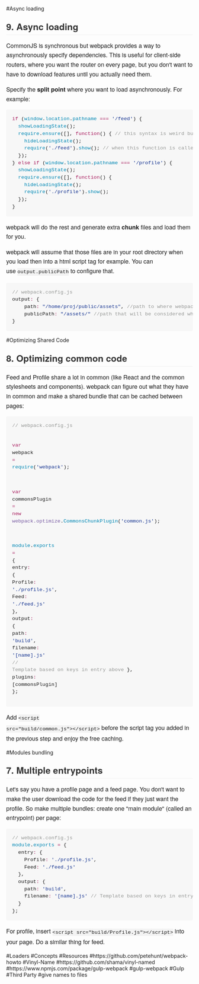 #Async loading
<h2 style="box-sizing: border-box; margin-top: 1em; margin-bottom: 16px; line-height: 1.225; font-size: 1.75em; position: relative; padding-bottom: 0.3em; border-bottom-width: 1px; border-bottom-style: solid; border-bottom-color: rgb(238, 238, 238); color: rgb(51, 51, 51); font-family: 'Helvetica Neue', Helvetica, 'Segoe UI', Arial, freesans, sans-serif;">9. Async loading</h2><p style="box-sizing: border-box; margin-bottom: 16px; font-family: 'Helvetica Neue', Helvetica, 'Segoe UI', Arial, freesans, sans-serif; font-size: 16px; line-height: 25.6000003814697px;">CommonJS is synchronous but webpack provides a way to asynchronously specify dependencies. This is useful for client-side routers, where you want the router on every page, but you don't want to have to download features until you actually need them.</p><p style="box-sizing: border-box; margin-bottom: 16px; font-family: 'Helvetica Neue', Helvetica, 'Segoe UI', Arial, freesans, sans-serif; font-size: 16px; line-height: 25.6000003814697px;">Specify the&nbsp;<strong style="box-sizing: border-box;">split point</strong>&nbsp;where you want to load asynchronously. For example:</p><div class="highlight highlight-js" style="box-sizing: border-box; margin-bottom: 16px; font-family: 'Helvetica Neue', Helvetica, 'Segoe UI', Arial, freesans, sans-serif; font-size: 16px; line-height: 25.6000003814697px;"><pre style="box-sizing: border-box; overflow: auto; font-family: Consolas, 'Liberation Mono', Menlo, Courier, monospace; font-size: 13.6000003814697px; margin-bottom: 0px; font-stretch: normal; line-height: 1.45; padding: 16px; border-radius: 3px; word-wrap: normal; word-break: normal; background-color: rgb(247, 247, 247);"><span class="pl-k" style="box-sizing: border-box; color: rgb(167, 29, 93);">if</span> (<span class="pl-c1" style="box-sizing: border-box; color: rgb(0, 134, 179);">window</span>.<span class="pl-c1" style="box-sizing: border-box; color: rgb(0, 134, 179);">location</span>.<span class="pl-c1" style="box-sizing: border-box; color: rgb(0, 134, 179);">pathname</span> <span class="pl-k" style="box-sizing: border-box; color: rgb(167, 29, 93);">===</span> <span class="pl-s" style="box-sizing: border-box; color: rgb(24, 54, 145);"><span class="pl-pds" style="box-sizing: border-box;">'</span>/feed<span class="pl-pds" style="box-sizing: border-box;">'</span></span>) {
  <span class="pl-c1" style="box-sizing: border-box; color: rgb(0, 134, 179);">showLoadingState</span>();
  <span class="pl-c1" style="box-sizing: border-box; color: rgb(0, 134, 179);">require</span>.<span class="pl-c1" style="box-sizing: border-box; color: rgb(0, 134, 179);">ensure</span>([], <span class="pl-k" style="box-sizing: border-box; color: rgb(167, 29, 93);">function</span>() { <span class="pl-c" style="box-sizing: border-box; color: rgb(150, 152, 150);">// this syntax is weird but it works</span>
    <span class="pl-c1" style="box-sizing: border-box; color: rgb(0, 134, 179);">hideLoadingState</span>();
    <span class="pl-c1" style="box-sizing: border-box; color: rgb(0, 134, 179);">require</span>(<span class="pl-s" style="box-sizing: border-box; color: rgb(24, 54, 145);"><span class="pl-pds" style="box-sizing: border-box;">'</span>./feed<span class="pl-pds" style="box-sizing: border-box;">'</span></span>).<span class="pl-c1" style="box-sizing: border-box; color: rgb(0, 134, 179);">show</span>(); <span class="pl-c" style="box-sizing: border-box; color: rgb(150, 152, 150);">// when this function is called, the module is guaranteed to be synchronously available.</span>
  });
} <span class="pl-k" style="box-sizing: border-box; color: rgb(167, 29, 93);">else</span> <span class="pl-k" style="box-sizing: border-box; color: rgb(167, 29, 93);">if</span> (<span class="pl-c1" style="box-sizing: border-box; color: rgb(0, 134, 179);">window</span>.<span class="pl-c1" style="box-sizing: border-box; color: rgb(0, 134, 179);">location</span>.<span class="pl-c1" style="box-sizing: border-box; color: rgb(0, 134, 179);">pathname</span> <span class="pl-k" style="box-sizing: border-box; color: rgb(167, 29, 93);">===</span> <span class="pl-s" style="box-sizing: border-box; color: rgb(24, 54, 145);"><span class="pl-pds" style="box-sizing: border-box;">'</span>/profile<span class="pl-pds" style="box-sizing: border-box;">'</span></span>) {
  <span class="pl-c1" style="box-sizing: border-box; color: rgb(0, 134, 179);">showLoadingState</span>();
  <span class="pl-c1" style="box-sizing: border-box; color: rgb(0, 134, 179);">require</span>.<span class="pl-c1" style="box-sizing: border-box; color: rgb(0, 134, 179);">ensure</span>([], <span class="pl-k" style="box-sizing: border-box; color: rgb(167, 29, 93);">function</span>() {
    <span class="pl-c1" style="box-sizing: border-box; color: rgb(0, 134, 179);">hideLoadingState</span>();
    <span class="pl-c1" style="box-sizing: border-box; color: rgb(0, 134, 179);">require</span>(<span class="pl-s" style="box-sizing: border-box; color: rgb(24, 54, 145);"><span class="pl-pds" style="box-sizing: border-box;">'</span>./profile<span class="pl-pds" style="box-sizing: border-box;">'</span></span>).<span class="pl-c1" style="box-sizing: border-box; color: rgb(0, 134, 179);">show</span>();
  });
}</pre></div><p style="box-sizing: border-box; margin-bottom: 16px; font-family: 'Helvetica Neue', Helvetica, 'Segoe UI', Arial, freesans, sans-serif; font-size: 16px; line-height: 25.6000003814697px;">webpack will do the rest and generate extra&nbsp;<strong style="box-sizing: border-box;">chunk</strong>&nbsp;files and load them for you.</p><p style="box-sizing: border-box; margin-bottom: 16px; font-family: 'Helvetica Neue', Helvetica, 'Segoe UI', Arial, freesans, sans-serif; font-size: 16px; line-height: 25.6000003814697px;">webpack will assume that those files are in your root directory when you load then into a html script tag for example. You can use&nbsp;<code style="box-sizing: border-box; font-family: Consolas, 'Liberation Mono', Menlo, Courier, monospace; font-size: 13.6000003814697px; padding: 0.2em 0px; margin: 0px; background-color: rgba(0, 0, 0, 0.0392157);">output.publicPath</code>&nbsp;to configure that.</p><div class="highlight highlight-js" style="box-sizing: border-box; margin-bottom: 16px; font-family: 'Helvetica Neue', Helvetica, 'Segoe UI', Arial, freesans, sans-serif; font-size: 16px; line-height: 25.6000003814697px;"><pre style="box-sizing: border-box; overflow: auto; font-family: Consolas, 'Liberation Mono', Menlo, Courier, monospace; font-size: 13.6000003814697px; margin-bottom: 0px; font-stretch: normal; line-height: 1.45; padding: 16px; border-radius: 3px; word-wrap: normal; word-break: normal; background-color: rgb(247, 247, 247);"><span class="pl-c" style="box-sizing: border-box; color: rgb(150, 152, 150);">// webpack.config.js</span>
output<span class="pl-k" style="box-sizing: border-box; color: rgb(167, 29, 93);">:</span> {
    path<span class="pl-k" style="box-sizing: border-box; color: rgb(167, 29, 93);">:</span> <span class="pl-s" style="box-sizing: border-box; color: rgb(24, 54, 145);"><span class="pl-pds" style="box-sizing: border-box;">"</span>/home/proj/public/assets<span class="pl-pds" style="box-sizing: border-box;">"</span></span>, <span class="pl-c" style="box-sizing: border-box; color: rgb(150, 152, 150);">//path to where webpack will build your stuff</span>
    publicPath<span class="pl-k" style="box-sizing: border-box; color: rgb(167, 29, 93);">:</span> <span class="pl-s" style="box-sizing: border-box; color: rgb(24, 54, 145);"><span class="pl-pds" style="box-sizing: border-box;">"</span>/assets/<span class="pl-pds" style="box-sizing: border-box;">"</span></span> <span class="pl-c" style="box-sizing: border-box; color: rgb(150, 152, 150);">//path that will be considered when requiring your files</span>
}</pre></div>
#Optimizing Shared Code
<h2 style="box-sizing: border-box; margin-top: 1em; margin-bottom: 16px; line-height: 1.225; font-size: 1.75em; position: relative; padding-bottom: 0.3em; border-bottom-width: 1px; border-bottom-style: solid; border-bottom-color: rgb(238, 238, 238); color: rgb(51, 51, 51); font-family: 'Helvetica Neue', Helvetica, 'Segoe UI', Arial, freesans, sans-serif;">8. Optimizing common code</h2><p style="box-sizing: border-box; margin-bottom: 16px; font-family: 'Helvetica Neue', Helvetica, 'Segoe UI', Arial, freesans, sans-serif; font-size: 16px; line-height: 25.6000003814697px;">Feed and Profile share a lot in common (like React and the common stylesheets and components). webpack can figure out what they have in common and make a shared bundle that can be cached between pages:</p><div class="highlight highlight-js" style="box-sizing: border-box; margin-bottom: 16px; font-family: 'Helvetica Neue', Helvetica, 'Segoe UI', Arial, freesans, sans-serif; font-size: 16px; line-height: 25.6000003814697px;"><pre style="box-sizing: border-box; overflow: auto; font-family: Consolas, 'Liberation Mono', Menlo, Courier, monospace; font-size: 13.6000003814697px; margin-bottom: 0px; font-stretch: normal; line-height: 1.45; padding: 16px; border-radius: 3px; word-wrap: normal; word-break: normal; background-color: rgb(247, 247, 247);"><span class="pl-c" style="box-sizing: border-box; color: rgb(150, 152, 150);">// webpack.config.js</span>

<span class="pl-k" style="box-sizing: border-box; color: rgb(167, 29, 93);">var</span> webpack <span class="pl-k" style="box-sizing: border-box; color: rgb(167, 29, 93);">=</span> <span class="pl-c1" style="box-sizing: border-box; color: rgb(0, 134, 179);">require</span>(<span class="pl-s" style="box-sizing: border-box; color: rgb(24, 54, 145);"><span class="pl-pds" style="box-sizing: border-box;">'</span>webpack<span class="pl-pds" style="box-sizing: border-box;">'</span></span>);

<span class="pl-k" style="box-sizing: border-box; color: rgb(167, 29, 93);">var</span> commonsPlugin <span class="pl-k" style="box-sizing: border-box; color: rgb(167, 29, 93);">=</span>
  <span class="pl-k" style="box-sizing: border-box; color: rgb(167, 29, 93);">new</span> <span class="pl-en" style="box-sizing: border-box; color: rgb(121, 93, 163);">webpack.optimize</span>.<span class="pl-c1" style="box-sizing: border-box; color: rgb(0, 134, 179);">CommonsChunkPlugin</span>(<span class="pl-s" style="box-sizing: border-box; color: rgb(24, 54, 145);"><span class="pl-pds" style="box-sizing: border-box;">'</span>common.js<span class="pl-pds" style="box-sizing: border-box;">'</span></span>);

<span class="pl-c1" style="box-sizing: border-box; color: rgb(0, 134, 179);">module</span>.<span class="pl-c1" style="box-sizing: border-box; color: rgb(0, 134, 179);">exports</span> <span class="pl-k" style="box-sizing: border-box; color: rgb(167, 29, 93);">=</span> {
  entry<span class="pl-k" style="box-sizing: border-box; color: rgb(167, 29, 93);">:</span> {
    Profile<span class="pl-k" style="box-sizing: border-box; color: rgb(167, 29, 93);">:</span> <span class="pl-s" style="box-sizing: border-box; color: rgb(24, 54, 145);"><span class="pl-pds" style="box-sizing: border-box;">'</span>./profile.js<span class="pl-pds" style="box-sizing: border-box;">'</span></span>,
    Feed<span class="pl-k" style="box-sizing: border-box; color: rgb(167, 29, 93);">:</span> <span class="pl-s" style="box-sizing: border-box; color: rgb(24, 54, 145);"><span class="pl-pds" style="box-sizing: border-box;">'</span>./feed.js<span class="pl-pds" style="box-sizing: border-box;">'</span></span>
  },
  output<span class="pl-k" style="box-sizing: border-box; color: rgb(167, 29, 93);">:</span> {
    path<span class="pl-k" style="box-sizing: border-box; color: rgb(167, 29, 93);">:</span> <span class="pl-s" style="box-sizing: border-box; color: rgb(24, 54, 145);"><span class="pl-pds" style="box-sizing: border-box;">'</span>build<span class="pl-pds" style="box-sizing: border-box;">'</span></span>,
    filename<span class="pl-k" style="box-sizing: border-box; color: rgb(167, 29, 93);">:</span> <span class="pl-s" style="box-sizing: border-box; color: rgb(24, 54, 145);"><span class="pl-pds" style="box-sizing: border-box;">'</span>[name].js<span class="pl-pds" style="box-sizing: border-box;">'</span></span> <span class="pl-c" style="box-sizing: border-box; color: rgb(150, 152, 150);">// Template based on keys in entry above</span>
  },
  plugins<span class="pl-k" style="box-sizing: border-box; color: rgb(167, 29, 93);">:</span> [commonsPlugin]
};</pre></div><p style="box-sizing: border-box; margin-bottom: 16px; font-family: 'Helvetica Neue', Helvetica, 'Segoe UI', Arial, freesans, sans-serif; font-size: 16px; line-height: 25.6000003814697px;">Add&nbsp;<code style="box-sizing: border-box; font-family: Consolas, 'Liberation Mono', Menlo, Courier, monospace; font-size: 13.6000003814697px; padding: 0.2em 0px; margin: 0px; background-color: rgba(0, 0, 0, 0.0392157);">&lt;script src="build/common.js"&gt;&lt;/script&gt;</code>&nbsp;before the script tag you added in the previous step and enjoy the free caching.</p>
#Modules bundling
<h2 style="box-sizing: border-box; margin-top: 1em; margin-bottom: 16px; line-height: 1.225; font-size: 1.75em; position: relative; padding-bottom: 0.3em; border-bottom-width: 1px; border-bottom-style: solid; border-bottom-color: rgb(238, 238, 238); color: rgb(51, 51, 51); font-family: 'Helvetica Neue', Helvetica, 'Segoe UI', Arial, freesans, sans-serif;">7. Multiple entrypoints</h2><p style="box-sizing: border-box; margin-bottom: 16px; font-family: 'Helvetica Neue', Helvetica, 'Segoe UI', Arial, freesans, sans-serif; font-size: 16px; line-height: 25.6000003814697px;">Let's say you have a profile page and a feed page. You don't want to make the user download the code for the feed if they just want the profile. So make multiple bundles: create one "main module" (called an entrypoint) per page:</p><div class="highlight highlight-js" style="box-sizing: border-box; margin-bottom: 16px; font-family: 'Helvetica Neue', Helvetica, 'Segoe UI', Arial, freesans, sans-serif; font-size: 16px; line-height: 25.6000003814697px;"><pre style="box-sizing: border-box; overflow: auto; font-family: Consolas, 'Liberation Mono', Menlo, Courier, monospace; font-size: 13.6000003814697px; margin-bottom: 0px; font-stretch: normal; line-height: 1.45; padding: 16px; border-radius: 3px; word-wrap: normal; word-break: normal; background-color: rgb(247, 247, 247);"><span class="pl-c" style="box-sizing: border-box; color: rgb(150, 152, 150);">// webpack.config.js</span>
<span class="pl-c1" style="box-sizing: border-box; color: rgb(0, 134, 179);">module</span>.<span class="pl-c1" style="box-sizing: border-box; color: rgb(0, 134, 179);">exports</span> <span class="pl-k" style="box-sizing: border-box; color: rgb(167, 29, 93);">=</span> {
  entry<span class="pl-k" style="box-sizing: border-box; color: rgb(167, 29, 93);">:</span> {
    Profile<span class="pl-k" style="box-sizing: border-box; color: rgb(167, 29, 93);">:</span> <span class="pl-s" style="box-sizing: border-box; color: rgb(24, 54, 145);"><span class="pl-pds" style="box-sizing: border-box;">'</span>./profile.js<span class="pl-pds" style="box-sizing: border-box;">'</span></span>,
    Feed<span class="pl-k" style="box-sizing: border-box; color: rgb(167, 29, 93);">:</span> <span class="pl-s" style="box-sizing: border-box; color: rgb(24, 54, 145);"><span class="pl-pds" style="box-sizing: border-box;">'</span>./feed.js<span class="pl-pds" style="box-sizing: border-box;">'</span></span>
  },
  output<span class="pl-k" style="box-sizing: border-box; color: rgb(167, 29, 93);">:</span> {
    path<span class="pl-k" style="box-sizing: border-box; color: rgb(167, 29, 93);">:</span> <span class="pl-s" style="box-sizing: border-box; color: rgb(24, 54, 145);"><span class="pl-pds" style="box-sizing: border-box;">'</span>build<span class="pl-pds" style="box-sizing: border-box;">'</span></span>,
    filename<span class="pl-k" style="box-sizing: border-box; color: rgb(167, 29, 93);">:</span> <span class="pl-s" style="box-sizing: border-box; color: rgb(24, 54, 145);"><span class="pl-pds" style="box-sizing: border-box;">'</span>[name].js<span class="pl-pds" style="box-sizing: border-box;">'</span></span> <span class="pl-c" style="box-sizing: border-box; color: rgb(150, 152, 150);">// Template based on keys in entry above</span>
  }
};</pre></div><p style="box-sizing: border-box; margin-bottom: 16px; font-family: 'Helvetica Neue', Helvetica, 'Segoe UI', Arial, freesans, sans-serif; font-size: 16px; line-height: 25.6000003814697px;">For profile, insert&nbsp;<code style="box-sizing: border-box; font-family: Consolas, 'Liberation Mono', Menlo, Courier, monospace; font-size: 13.6000003814697px; padding: 0.2em 0px; margin: 0px; background-color: rgba(0, 0, 0, 0.0392157);">&lt;script src="build/Profile.js"&gt;&lt;/script&gt;</code>&nbsp;into your page. Do a similar thing for feed.</p>
#Loaders
#Concepts
#Resources
#https://github.com/petehunt/webpack-howto
#Vinyl-Name
#https://github.com/shama/vinyl-named
#https://www.npmjs.com/package/gulp-webpack
#gulp-webpack
#Gulp
#Third Party
#give names to files
